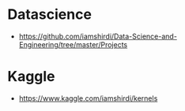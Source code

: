 # Datascience
- https://github.com/iamshirdi/Data-Science-and-Engineering/tree/master/Projects

# Kaggle
- https://www.kaggle.com/iamshirdi/kernels

